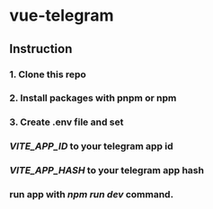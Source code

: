 # vue-telegram

## Instruction
### 1. Clone this repo
### 2. Install packages with pnpm or npm
### 3. Create .env file and set 
### _VITE_APP_ID_ to your telegram app id
### _VITE_APP_HASH_ to your telegram app hash
### run app with _npm run dev_ command.
